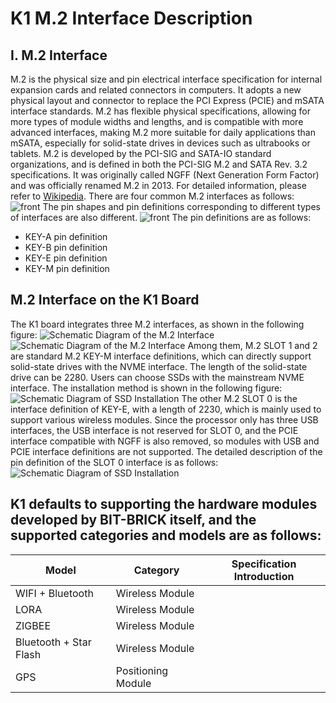 # K1 M.2 Interface Description
## I. M.2 Interface
M.2 is the physical size and pin electrical interface specification for internal expansion cards and related connectors in computers. It adopts a new physical layout and connector to replace the PCI Express (PCIE) and mSATA interface standards. M.2 has flexible physical specifications, allowing for more types of module widths and lengths, and is compatible with more advanced interfaces, making M.2 more suitable for daily applications than mSATA, especially for solid-state drives in devices such as ultrabooks or tablets.
M.2 is developed by the PCI-SIG and SATA-IO standard organizations, and is defined in both the PCI-SIG M.2 and SATA Rev. 3.2 specifications. It was originally called NGFF (Next Generation Form Factor) and was officially renamed M.2 in 2013.
For detailed information, please refer to [Wikipedia](https://zh.wikipedia.org/wiki/M.2).
There are four common M.2 interfaces as follows:
![front](/img/k1/hardware/m2/m2_type.png)
The pin shapes and pin definitions corresponding to different types of interfaces are also different.
![front](/img/k1/hardware/m2/m2_type_define.png)
The pin definitions are as follows:
- KEY-A pin definition
- KEY-B pin definition
- KEY-E pin definition
- KEY-M pin definition
## M.2 Interface on the K1 Board
The K1 board integrates three M.2 interfaces, as shown in the following figure:
![Schematic Diagram of the M.2 Interface](/img/k1/hardware/m2/k1_m2.png)
![Schematic Diagram of the M.2 Interface](/img/k1/hardware/m2/k1_m2_1.png)
Among them, M.2 SLOT 1 and 2 are standard M.2 KEY-M interface definitions, which can directly support solid-state drives with the NVME interface. The length of the solid-state drive can be 2280.
Users can choose SSDs with the mainstream NVME interface. The installation method is shown in the following figure:
![Schematic Diagram of SSD Installation](/img/k1/hardware/m2/kingston_ssd.png)
The other M.2 SLOT 0 is the interface definition of KEY-E, with a length of 2230, which is mainly used to support various wireless modules. Since the processor only has three USB interfaces, the USB interface is not reserved for SLOT 0, and the PCIE interface compatible with NGFF is also removed, so modules with USB and PCIE interface definitions are not supported. The detailed description of the pin definition of the SLOT 0 interface is as follows:
![Schematic Diagram of SSD Installation](/img/k1/hardware/m2/m2_frame.png)
## K1 defaults to supporting the hardware modules developed by BIT-BRICK itself, and the supported categories and models are as follows:
| Model | Category | Specification Introduction |
| ------ | ----- | -------------- |
| WIFI + Bluetooth | Wireless Module | |
| LORA | Wireless Module | |
| ZIGBEE | Wireless Module | |
| Bluetooth + Star Flash | Wireless Module | |
| GPS | Positioning Module | |